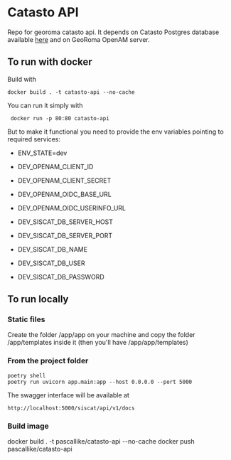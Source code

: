 # Catasto API

Repo for georoma catasto api. It depends on Catasto Postgres database available [here](https://github.com/catasto-open/catasto-db/tree/develop) and on GeoRoma OpenAM server.

## To run with docker

Build with 

```
docker build . -t catasto-api --no-cache
```
 You can run it simply with

```
 docker run -p 80:80 catasto-api
 ```
But to make it functional you need to provide the env variables pointing to required services:


- ENV_STATE=dev

- DEV_OPENAM_CLIENT_ID
- DEV_OPENAM_CLIENT_SECRET
- DEV_OPENAM_OIDC_BASE_URL
- DEV_OPENAM_OIDC_USERINFO_URL

- DEV_SISCAT_DB_SERVER_HOST
- DEV_SISCAT_DB_SERVER_PORT
- DEV_SISCAT_DB_NAME
- DEV_SISCAT_DB_USER
- DEV_SISCAT_DB_PASSWORD


## To run locally

### Static files
Create the folder /app/app on your machine and copy the folder /app/templates inside it (then you'll have /app/app/templates)

### From the project folder
```
poetry shell
poetry run uvicorn app.main:app --host 0.0.0.0 --port 5000
```

The swagger interface will be available at

`http://localhost:5000/siscat/api/v1/docs`

### Build image
docker build . -t pascallike/catasto-api --no-cache
docker push pascallike/catasto-api

